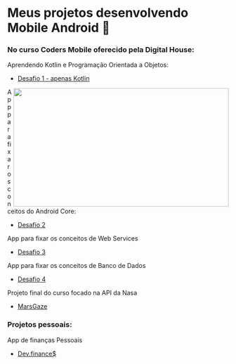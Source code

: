 

# Meus projetos desenvolvendo Mobile Android 📱

 ### No curso **Coders Mobile** oferecido pela Digital House:
Aprendendo Kotlin e Programação Orientada a Objetos:
- [Desafio 1 - apenas Kotlin](https://github.com/angelcomp/Desafio-Integrador-1)
 
<img width="490" height="270" src="https://media.giphy.com/media/1BcSawJYHPjfHekFYe/giphy.gif" align=right>

App para fixar os conceitos do Android Core:
- [Desafio 2](https://github.com/angelcomp/Desafio-Integrador-2)
   
App para fixar os conceitos de Web Services
- [Desafio 3](https://github.com/angelcomp/Desafio-Integrador-3)
   
App para fixar os conceitos de Banco de Dados
- [Desafio 4](https://github.com/angelcomp/Desafio-Integrador-4)

Projeto final do curso focado na API da Nasa
- [MarsGaze](https://github.com/MarsGaze/MarsGaze)

### Projetos pessoais:
App de finanças Pessoais
- [Dev.finance$](https://github.com/angelcomp/app-maratona-discover)
